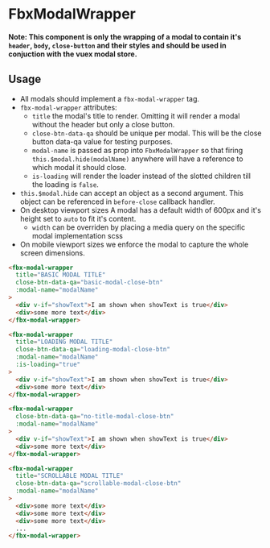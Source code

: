 # FbxModalWrapper

#### Note: This component is only the wrapping of a modal to contain it's `header`, `body`, `close-button` and their styles and should be used in conjuction with the vuex modal store.
## Usage

* All modals should implement a `fbx-modal-wrapper` tag.
* `fbx-modal-wrapper` attributes:
    * `title` the modal's title to render. Omitting it will render a modal without the header but only a close button.
    * `close-btn-data-qa` should be unique per modal. This will be the close button data-qa value for testing purposes.
    * `modal-name` is passed as prop into `FbxModalWrapper` so that firing `this.$modal.hide(modalName)` anywhere will have a reference to which modal it should close.
    * `is-loading` will render the loader instead of the slotted children till the loading is `false`.
* `this.$modal.hide` can accept an object as a second argument. This object can be referenced in `before-close` callback handler.
* On desktop viewport sizes A modal has a default width of 600px and it's height set to `auto` to fit it's content.
    * `width` can be overriden by placing a media query on the specific modal implementation scss
* On mobile viewport sizes we enforce the modal to capture the whole screen dimensions.

```html
<fbx-modal-wrapper
  title="BASIC MODAL TITLE"
  close-btn-data-qa="basic-modal-close-btn"
  :modal-name="modalName"
>
  <div v-if="showText">I am shown when showText is true</div>
  <div>some more text</div>
</fbx-modal-wrapper>
```
```html
<fbx-modal-wrapper
  title="LOADING MODAL TITLE"
  close-btn-data-qa="loading-modal-close-btn"
  :modal-name="modalName"
  :is-loading="true"
>
  <div v-if="showText">I am shown when showText is true</div>
  <div>some more text</div>
</fbx-modal-wrapper>

```
```html
<fbx-modal-wrapper
  close-btn-data-qa="no-title-modal-close-btn"
  :modal-name="modalName"
>
  <div v-if="showText">I am shown when showText is true</div>
  <div>some more text</div>
</fbx-modal-wrapper>
```
```html
<fbx-modal-wrapper
  title="SCROLLABLE MODAL TITLE"
  close-btn-data-qa="scrollable-modal-close-btn"
  :modal-name="modalName"
>
  <div>some more text</div>
  <div>some more text</div>
  <div>some more text</div>
  ...
</fbx-modal-wrapper>
```

